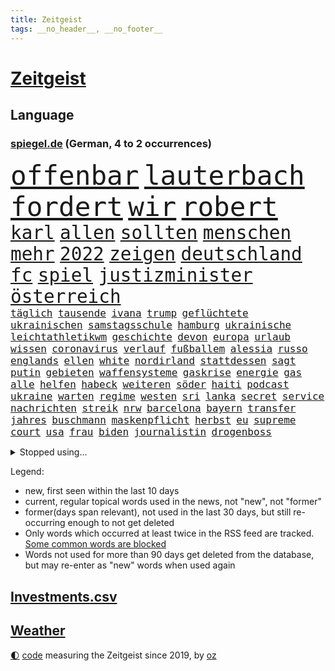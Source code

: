 ```yaml
---
title: Zeitgeist
tags: __no_header__, __no_footer__
---
```


# [Zeitgeist](https://oliz.io/zeitgeist/)

## Language

<h3><a href="https://www.spiegel.de" target="_blank">spiegel.de</a> (German, 4 to 2 occurrences)</h3>
<p style="font-family:monospace">
<span style="font-size:32pt"><a href="news_links.html#offenbar" class="current">offenbar</a></span>
<span style="font-size:32pt"><a href="news_links.html#lauterbach" class="current">lauterbach</a></span>
<span style="font-size:32pt"><a href="news_links.html#fordert" class="current">fordert</a></span>
<span style="font-size:32pt"><a href="news_links.html#wir" class="current">wir</a></span>
<span style="font-size:32pt"><a href="news_links.html#robert" class="current">robert</a></span>
<br>
<span style="font-size:22pt"><a href="news_links.html#karl" class="current">karl</a></span>
<span style="font-size:22pt"><a href="news_links.html#allen" class="current">allen</a></span>
<span style="font-size:22pt"><a href="news_links.html#sollten" class="current">sollten</a></span>
<span style="font-size:22pt"><a href="news_links.html#menschen" class="current">menschen</a></span>
<span style="font-size:22pt"><a href="news_links.html#mehr" class="current">mehr</a></span>
<span style="font-size:22pt"><a href="news_links.html#2022" class="current">2022</a></span>
<span style="font-size:22pt"><a href="news_links.html#zeigen" class="current">zeigen</a></span>
<span style="font-size:22pt"><a href="news_links.html#deutschland" class="current">deutschland</a></span>
<span style="font-size:22pt"><a href="news_links.html#fc" class="current">fc</a></span>
<span style="font-size:22pt"><a href="news_links.html#spiel" class="current">spiel</a></span>
<span style="font-size:22pt"><a href="news_links.html#justizminister" class="current">justizminister</a></span>
<span style="font-size:22pt"><a href="news_links.html#österreich" class="current">österreich</a></span>
<br>
<span style="font-size:12pt"><a href="news_links.html#täglich" class="current">täglich</a></span>
<span style="font-size:12pt"><a href="news_links.html#tausende" class="current">tausende</a></span>
<span style="font-size:12pt"><a href="news_links.html#ivana" class="new">ivana</a></span>
<span style="font-size:12pt"><a href="news_links.html#trump" class="current">trump</a></span>
<span style="font-size:12pt"><a href="news_links.html#geflüchtete" class="current">geflüchtete</a></span>
<span style="font-size:12pt"><a href="news_links.html#ukrainischen" class="current">ukrainischen</a></span>
<span style="font-size:12pt"><a href="news_links.html#samstagsschule" class="new">samstagsschule</a></span>
<span style="font-size:12pt"><a href="news_links.html#hamburg" class="current">hamburg</a></span>
<span style="font-size:12pt"><a href="news_links.html#ukrainische" class="current">ukrainische</a></span>
<span style="font-size:12pt"><a href="news_links.html#leichtathletikwm" class="current">leichtathletikwm</a></span>
<span style="font-size:12pt"><a href="news_links.html#geschichte" class="current">geschichte</a></span>
<span style="font-size:12pt"><a href="news_links.html#devon" class="current">devon</a></span>
<span style="font-size:12pt"><a href="news_links.html#europa" class="current">europa</a></span>
<span style="font-size:12pt"><a href="news_links.html#urlaub" class="current">urlaub</a></span>
<span style="font-size:12pt"><a href="news_links.html#wissen" class="current">wissen</a></span>
<span style="font-size:12pt"><a href="news_links.html#coronavirus" class="current">coronavirus</a></span>
<span style="font-size:12pt"><a href="news_links.html#verlauf" class="current">verlauf</a></span>
<span style="font-size:12pt"><a href="news_links.html#fußballem" class="current">fußballem</a></span>
<span style="font-size:12pt"><a href="news_links.html#alessia" class="new">alessia</a></span>
<span style="font-size:12pt"><a href="news_links.html#russo" class="new">russo</a></span>
<span style="font-size:12pt"><a href="news_links.html#englands" class="current">englands</a></span>
<span style="font-size:12pt"><a href="news_links.html#ellen" class="new">ellen</a></span>
<span style="font-size:12pt"><a href="news_links.html#white" class="current">white</a></span>
<span style="font-size:12pt"><a href="news_links.html#nordirland" class="current">nordirland</a></span>
<span style="font-size:12pt"><a href="news_links.html#stattdessen" class="current">stattdessen</a></span>
<span style="font-size:12pt"><a href="news_links.html#sagt" class="current">sagt</a></span>
<span style="font-size:12pt"><a href="news_links.html#putin" class="current">putin</a></span>
<span style="font-size:12pt"><a href="news_links.html#gebieten" class="current">gebieten</a></span>
<span style="font-size:12pt"><a href="news_links.html#waffensysteme" class="new">waffensysteme</a></span>
<span style="font-size:12pt"><a href="news_links.html#gaskrise" class="current">gaskrise</a></span>
<span style="font-size:12pt"><a href="news_links.html#energie" class="current">energie</a></span>
<span style="font-size:12pt"><a href="news_links.html#gas" class="current">gas</a></span>
<span style="font-size:12pt"><a href="news_links.html#alle" class="current">alle</a></span>
<span style="font-size:12pt"><a href="news_links.html#helfen" class="current">helfen</a></span>
<span style="font-size:12pt"><a href="news_links.html#habeck" class="current">habeck</a></span>
<span style="font-size:12pt"><a href="news_links.html#weiteren" class="current">weiteren</a></span>
<span style="font-size:12pt"><a href="news_links.html#söder" class="current">söder</a></span>
<span style="font-size:12pt"><a href="news_links.html#haiti" class="current">haiti</a></span>
<span style="font-size:12pt"><a href="news_links.html#podcast" class="current">podcast</a></span>
<span style="font-size:12pt"><a href="news_links.html#ukraine" class="current">ukraine</a></span>
<span style="font-size:12pt"><a href="news_links.html#warten" class="current">warten</a></span>
<span style="font-size:12pt"><a href="news_links.html#regime" class="current">regime</a></span>
<span style="font-size:12pt"><a href="news_links.html#westen" class="current">westen</a></span>
<span style="font-size:12pt"><a href="news_links.html#sri" class="current">sri</a></span>
<span style="font-size:12pt"><a href="news_links.html#lanka" class="current">lanka</a></span>
<span style="font-size:12pt"><a href="news_links.html#secret" class="current">secret</a></span>
<span style="font-size:12pt"><a href="news_links.html#service" class="new">service</a></span>
<span style="font-size:12pt"><a href="news_links.html#nachrichten" class="current">nachrichten</a></span>
<span style="font-size:12pt"><a href="news_links.html#streik" class="current">streik</a></span>
<span style="font-size:12pt"><a href="news_links.html#nrw" class="current">nrw</a></span>
<span style="font-size:12pt"><a href="news_links.html#barcelona" class="current">barcelona</a></span>
<span style="font-size:12pt"><a href="news_links.html#bayern" class="current">bayern</a></span>
<span style="font-size:12pt"><a href="news_links.html#transfer" class="current">transfer</a></span>
<span style="font-size:12pt"><a href="news_links.html#jahres" class="current">jahres</a></span>
<span style="font-size:12pt"><a href="news_links.html#buschmann" class="current">buschmann</a></span>
<span style="font-size:12pt"><a href="news_links.html#maskenpflicht" class="current">maskenpflicht</a></span>
<span style="font-size:12pt"><a href="news_links.html#herbst" class="current">herbst</a></span>
<span style="font-size:12pt"><a href="news_links.html#eu" class="current">eu</a></span>
<span style="font-size:12pt"><a href="news_links.html#supreme" class="current">supreme</a></span>
<span style="font-size:12pt"><a href="news_links.html#court" class="current">court</a></span>
<span style="font-size:12pt"><a href="news_links.html#usa" class="current">usa</a></span>
<span style="font-size:12pt"><a href="news_links.html#frau" class="current">frau</a></span>
<span style="font-size:12pt"><a href="news_links.html#biden" class="current">biden</a></span>
<span style="font-size:12pt"><a href="news_links.html#journalistin" class="current">journalistin</a></span>
<span style="font-size:12pt"><a href="news_links.html#drogenboss" class="current">drogenboss</a></span>
</p>
<details>
<summary>Stopped using...</summary>
<p class="former" style="font-size:12pt">
analyse(633) grenzen(633) bayer(632) nawalny(632) kanzlerin(631) kapitän(631) mailand(631) mannschaft(631) mitunter(631) unterschiede(631) 75(630) also(630) ankündigung(630) awards(630) flick(630) hansi(630) seitdem(630) sicherheitskräfte(630) bekannten(629) bemüht(629) bernd(629) brexit(629) co₂(629) entwicklung(629) katze(629) lisa(629) reform(629) richterin(629) schildert(629) schwangerschaft(629) stoppte(629) sängerin(629) unmöglich(629) vereinigten(629) verlust(629) coronaausbruch(628) demokraten(628) nachruf(628) rechtsextremismus(628) smartphone(628) armin(627) ausgebrochen(627) breit(627) coronainfektion(627) diskriminierung(627) esken(627) mancherorts(627) michelle(627) möglicher(627) normal(627) rest(627) versteigert(627) beschwerde(626) coronakrise(626) coronalockdown(626) desaster(626) fahrzeuge(626) geboten(626) gehalten(626) post(626) sprengstoff(626) stoßen(626) umwelt(626) angesteckt(625) befinden(625) bremer(625) gekündigt(625) größer(625) höheren(625) netzwerken(625) verlängern(625) beobachten(624) bereich(624) besonderen(624) erholt(624) for(624) geholt(624) premiere(624) coronabeschränkungen(623) digitalisierung(623) einziehen(623) julia(623) moderna(623) philip(623) rapper(623) teilte(623) verriet(623) zverev(623) brasiliens(622) engagement(622) firma(622) gewinner(622) herrschen(622) mütter(622) spätestens(622) ungarns(622) bundestrainer(621) gast(621) hunderten(621) opfers(621) rassistischen(621) versuchte(621) wies(621) altes(620) debatten(620) entscheidenden(620) erkrankung(620) freiheitsstrafe(620) geflüchteten(620) plädiert(620) verdächtigt(620) gelingt(619) rechtsextremisten(619) schwarzer(619) spanier(619) symptome(619) untersuchen(619) via(619) abgebrochen(618) bestellt(618) drastischen(618) fakten(618) merkels(618) niederlagen(618) sperrt(618) zuständige(618) bolsonaro(617) jahrhundert(617) schlagzeilen(617) smith(617) wende(617) negativen(616) schnitt(616) trennung(616) wochenüberblick(616) arabischen(615) bestätigen(615) kleines(615) lkwfahrer(615) schicken(615) sensation(615) verdacht(615) wirtschaftliche(615) aktivistin(614) aufstellen(614) durfte(614) einreise(614) bedeutung(613) coach(613) dar(613) erfüllen(613) republik(613) verschwand(613) bedingungen(612) betont(612) goldenen(612) haaland(612) tiefen(612) erkrankt(611) erschöpft(611) karin(611) querdenker(611) roger(611) brauche(610) gering(610) jüngere(610) migration(610) scharfe(610) spiegelumfrage(610) eingeleitet(609) erfolgreichsten(609) vorgaben(609) besuchen(608) enge(608) green(608) iphone(608) parallelen(607) stieg(607) stieß(607) attacken(606) erwachsenen(606) weckt(605) auktion(604) konsum(604) trug(604) halbe(602) pkw(602) sergio(602) journalist(601) 2012(599) umgeht(599) abstieg(598) sinkende(597) legende(596) prognose(596) chats(595) möglichkeiten(595) fehlende(594) kokain(594) einblick(592) klasse(591) fertig(589) finanzielle(589) flüchtete(587) gerieten(583) kleinkind(581) zeitung(580) schmerz(579) härtere(576) erhebliche(573) entbrannt(572) vorlegen(569) last(564) tolle(563) jessica(560) aggressiv(557) politischer(555) schutzsuchende(554) befunden(547) variante(543) katzen(539) lieferketten(529) sondersitzung(514) 18jähriger(509) verleumdung(509) entzogen(496) großstädten(492) zusammenbruch(489) fluggesellschaft(487) abbruch(477) zurückgekehrt(471) ausländischen(470) rum(469) erschoss(463) drohschreiben(460) szenarien(459) reue(455) bewirbt(454) erteilte(452) zögern(452) diplomatische(450) blut(445) gewalttat(442) höchster(438) tabu(433) fußballnationalmannschaft(424) außenseiter(416) durchbruch(400) gegend(392) sächsische(392) maier(391) pop(390) ticket(389) spiegelreporter(384) bezichtigt(379) bennett(378) naftali(378) unterbinden(378) schwäche(376) bergab(373) ministerin(372) adac(371) morgens(369) wenigsten(366) chemnitz(359) grundsätzlich(358) 72(356) britney(356) spears(356) bundesrat(350) kalte(350) 9(348) gorillas(348) boston(346) dauerte(345) heiraten(345) zwischendurch(343) auszeit(342) emiraten(339) präsentierte(339) vorliegen(339) oberbayern(338) wellen(333) dankte(331) vizepräsidentin(330) topmanager(327) qualifiziert(326) stürme(325) äußerung(325) befürwortet(322) coronapause(322) atomwaffen(321) überwältigt(317) achtzigerjahren(315) norddeutschland(315) übertragen(311) 400000(310) rutscht(310) erling(309) verzockt(309) zurückgeben(307) aufträge(306) leib(305) ankommen(304) uwe(301) schürt(299) überraschende(298) award(296) bedürftige(296) investiert(295) nachmittag(295) uskonzern(294) prangert(293) rolling(293) stones(293) pauli(290) verbündeten(287) atombombe(285) telefoniert(285) gesetzentwurf(283) autounfall(281) gesetzesänderung(279) antwortete(277) schnelles(277) überraschte(277) anheben(274) anton(274) ajax(272) coronaleugner(272) übertragung(271) wohnungsnot(270) celtics(269) feministin(268) costa(267) kleinere(267) millionenhöhe(267) vermitteln(266) harren(264) beeinflusst(263) ice(262) cem(260) fridays(260) future(260) özdemir(260) kosteten(259) gesundes(258) asylbewerber(254) beruflich(254) rauswurf(254) direkte(253) erwärmung(253) kleineren(253) argumenten(252) globales(251) taiwans(251) organisieren(250) unsicherheiten(249) 200000(248) sprecherin(248) süle(247) einschüchtern(246) geheimdienste(246) strackzimmermann(246) ampelparteien(245) verläuft(245) sterne(243) bestimmen(242) erschlagen(240) vorzugehen(240) dritter(239) rosenthal(238) tickt(237) wilden(237) luftwaffe(234) methode(234) unterhändler(234) aaron(233) exkollegen(232) matteo(232) kuss(231) stromausfall(230) gewechselt(229) generationen(228) valencia(228) ostukraine(227) wissenschaftlichen(227) zimmermann(227) gesundheitspolitiker(226) wundern(225) zögerlich(224) christiane(222) wirklichkeit(222) gefährlichste(221) verkehrswende(221) boykottieren(219) gegentore(219) jugendorganisation(218) 2028(217) diw(217) entziehen(216) einkaufen(215) zehnjährigen(215) stephen(213) ausschluss(212) coronakurs(212) wirtschaftlich(212) eier(211) aktivistinnen(210) seltene(209) einziger(208) verwandte(208) wmteilnahme(208) playoffs(205) kinderbetreuung(204) diskussionen(202) dinosaurier(201) verschollen(201) 107(199) gerast(198) staatsbürger(198) einstufen(195) entlarven(195) entsenden(195) festivals(195) schwächer(195) höhepunkt(194) personalnot(194) omikron(193) omikronvariante(193) instituts(192) nehammer(192) kanzlers(191) surfer(191) leichtes(190) tierärzte(190) passende(188) ruhrgebiet(188) verhältnismäßig(188) 68(187) bundesinnenministerin(186) papa(186) problematisch(185) herausragenden(183) klauen(183) marieagnes(183) curry(182) sendungen(182) alina(181) betrachtet(181) omikronwelle(181) audi(179) mittelfeld(178) unterschätzt(177) diverse(176) eingegangen(176) exfrau(175) kriterien(175) südkoreanische(174) dom(173) widersprechen(173) dreimalige(172) einrichtungen(172) russlandpolitik(171) frauenquote(170) meere(170) langzeitfolgen(169) lebenshaltungskosten(169) partygate(169) influencerin(168) verkehrsunfall(168) biopic(167) holetschek(167) ring(167) ballistische(165) skulptur(165) grünem(164) schärfsten(164) verschwendung(164) zeitgemäß(164) maskentragen(163) buhrufe(162) überwachung(162) desto(161) 56jähriger(160) sturms(159) babybauch(158) demos(158) kartellamt(158) brandanschlag(157) gegründet(157) sky(157) konkurrent(156) maaßen(156) muslimische(156) exportstopp(155) kreuzfahrtschiff(155) lagern(155) report(154) castillo(153) handelskrieg(152) kasachstan(152) leukämie(152) erhöhter(151) flaggschiff(151) justizministerium(151) bremerhaven(150) geiselnahme(150) helikopter(150) herausgefunden(150) islamabad(150) sand(150) verwehren(150) bürgerkrieg(148) strände(148) verheißt(147) ökologische(146) verweisen(145) dresdner(143) murray(143) altkanzlerin(140) n(140) verzeichnen(140) gläubige(138) komplott(138) rückruf(138) schlacht(138) hörsaal(137) pjöngjang(137) sympathie(136) zensur(136) nahelegt(135) staatsanwälte(135) fähigkeiten(134) unterstellt(134) verdankt(134) asylsuchende(133) radikalisiert(133) schröders(132) vergewaltigte(132) ansprache(131) essener(131) fehlern(131) straftäter(131) benötigt(130) ios(130) transparenz(130) bankkunden(129) problems(128) gestrandet(127) kurt(127) wettlauf(127) aufsteigen(126) hagelt(126) versagen(126) vögel(125) antisemitismusvorwürfe(124) bürokratie(124) jemenitischen(124) kirchen(124) beschäftigung(123) motiviert(122) exsoldaten(121) komiker(121) paula(121) therapie(121) kamila(120) kremlkritiker(120) lücken(120) drittes(119) erwischte(119) fragebogen(119) hall(119) indischen(119) sbahnen(119) verschlimmert(119) öffnung(119) abschrecken(118) analysen(116) ecstasy(116) ipads(116) vermieter(116) walijewa(116) kanonen(115) seenotretter(115) sportart(115) südamerika(115) menschlichen(114) regelmäßige(114) container(113) dopingfall(113) finanzmärkte(113) schildern(113) finaleinzug(112) kanzlerpartei(112) diplomatischer(111) sixt(111) ausgesagt(110) bulli(110) nukleare(110) bestände(109) hauch(109) pck(109) raffinerie(109) sang(109) schwedt(109) entrüstung(108) zertrümmert(108) ukrainischem(107) fernost(106) zügig(106) 86jährige(105) ausweiten(105) hauptdarsteller(105) kurse(105) sekretärin(105) spiegelbildungsnewsletter(105) tanken(105) amtsverzicht(104) ausgerichtet(104) energiepreisen(104) erneuerbare(104) messerangriff(104) militärexperten(104) autorennen(103) ukrainekriegs(103) wehrpflicht(103) atomabkommens(102) ausgang(102) mobilmachung(102) tvserie(102) brutaler(100) gasexporte(100) mariupol(100) zeuge(100) abholen(99) höhenflug(99) kriegsfolgen(99) ostukrainischen(99) regenwald(99) werts(99) videospiele(98) vorbeugen(98) embargo(97) jünger(97) katastrophalen(97) todes(97) clanmilieu(95) glaubten(95) greg(95) relativ(95) übereinstimmenden(95) kerstin(94) psychologen(94) unabhängig(94) ölembargo(94) übersetzt(94) breiten(93) kürzester(93) melanie(93) schilderte(93) wilke(93) blase(92) dokumentieren(92) hackergruppe(92) messerattacke(92) prominenter(92) revolutionsgarden(92) usamerikanische(92) kramer(91) lebendigem(91) befristetes(90) bröckelnder(90) evangelische(90) francis(90) golfer(90) moral(90) sowieso(90) bewährungsprobe(89) effizient(89) eilig(89) f35tarnkappenjets(89) fed(89) verwaltungsgerichts(89) verwüstungen(89) begehren(88) emanzipation(88) esa(88) hauskatze(88) selenskyjs(88) zeugin(88) brille(87) europatour(87) flugausfällen(87) gasflüsse(87) mehrfachraketenwerfer(87) menschenmenge(87) monaco(87) 60jähriger(86) aufbruchstimmung(86) aufruft(86) außergewöhnliches(86) geschätzt(86) route(86) suchten(86) bulgariens(85) indem(85) lightyear(85) nebenkosten(85) rekrutiert(85) sicherheitsmaßnahmen(85) sozial(85) untergebracht(85) falke(84) herstellung(84) meistens(84) möhring(84) pérez(84) russwurm(84) smarten(84) unerwünscht(84) wotan(84) blauer(83) doppelsieg(83) gemeinnützigen(83) miete(83) oecd(83) windkraft(83) überfüllte(83) heimatdorf(82) kürzeren(82) tankrabatts(82) brodelt(81) schriftstellervereinigung(81) 62jährigen(80) ausschließlich(80) diagnostiziert(80) hour(80) lebensmittelkrise(80) ordentlich(80) sizilien(80) bagger(79) fußballweltmeisterschaft(79) linksverteidiger(79) millionenfach(79) neuerdings(79) todesfahrt(79) tresen(79) zusätzlich(79) damenbinden(78) henning(78) kniet(78) mittelfeldspieler(78) verfassungsschutzbericht(78) aufgeführt(77) aufzunehmen(77) autokonzern(77) bundesinnenministerium(77) inflationsraten(77) studienergebnisse(77) weich(77) zweifelhaften(77) abgebrochenen(76) atomkrieg(76) fluch(76) kassen(76) konzentrationslagers(76) margen(76) schwarzes(76) verlesen(76) vorstände(76) äußeren(76) altem(75) bauten(75) erschließen(75) gastgebern(75) kölns(75) neutralität(75) ruhm(75) wohnort(75) galaxie(74) geheimdienstinformationen(74) mcdonald's(74) meeresspiegel(74) schwächt(74) windkraftausbau(74) endrunde(73) linkes(73) miriam(73) nationalteam(73) philosophin(73) schuldunfähig(73) wmqualifikation(73) generalvikar(72) linkenchefin(72) missglückter(72) pausieren(72) spiegelautor(72) beitragserhöhungen(71) germania(71) haare(71) kremlkritischen(71) treuhandverwaltung(71) zuvorkommen(71) abspaltung(70) bruce(70) explosionsgefahr(70) gesenkt(70) planung(70) segen(70) tennisweltrangliste(70) zugänge(70) ärmere(70) darwin(69) daumen(69) jahrelangen(69) mitschüler(69) zweimonatige(69) österreichischer(69) 144(68) chronischer(68) nachfolgerin(68) onlinehändler(68) beziehungstat(67) gefallenen(67) ipados(67) macos(67) ruin(67) watchos(67) eiltempo(66) hungerkatastrophe(66) schutzsuchenden(66) startelf(66) tiefstand(66) aserbaidschan(65) golfplatz(65) steuerung(65) zweijähriger(65) adelstitel(64) alaska(64) chiles(64) eingekauft(64) eröffnete(64) gedenkfeier(64) klimapaket(64) populärsten(64) regional(64) rennwagen(64) sammelte(64) formel1qualifying(63) hallervorden(63) personennahverkehr(63) schlachtfeld(63) ungeschützt(63) zander(63) ausfliegen(62) feindliche(62) filialen(62) frontmann(62) mars(62) mitfinanziert(62) nacken(62) rabattaktion(62) son(62) spritzen(62) abgründe(61) anatomie(60) ecuador(60) entführen(60) finals(60) fußballgeschichte(60) golden(60) traditionen(60) uspakistanische(60) votierten(60) warriors(60) datenbank(59) export(59) paus(59) schau(58) wilson(58) autors(57) ddrfußballer(57) demonstrativ(57) hausen(57) jersey(57) kirchenaustritt(57) kühlregal(57) lionel(57) nagelsmann(57) nuklearanlagen(57) panzerlieferungen(57) widersprüche(57) anreize(56) bridges(56) feministische(56) frontal(56) maschinenraum(56) planten(56) unruhig(56) verhältnisse(56) überwacht(56) aufkommen(55) cooper(55) import(55) olympiasilber(55) schotte(55) grundnahrungsmittel(54) inspiration(54) karibik(54) mobile(54) zusammenhängen(54) deutschrussisches(53) fragile(53) heuballen(53) lngterminals(53) luftverkehr(53) missbrauchsopfer(53) spargel(53) virusvariante(53) flensburg(52) leroy(52) sané(52) ursprünglichen(52) ansteckung(51) meisterschaft(51) usatomwaffen(51) verdrängen(51) gekommene(50) kinderreporterinnen(50) permanente(50) außenministers(49) giorgio(49) kleinflugzeugs(49) bezahlbar(48) biergarten(48) chiellini(48) durchatmen(48) gereicht(48) haubitzen(48) herbe(48) hühner(48) lloyd(48) mysteriösen(48) reis(48) illegalem(47) kies(47) leser(47) oberverwaltungsgericht(47) roland(47) standardanschluss(47) usbc(47) massentests(46) mitgebracht(46) nützen(46) roberto(46) verschanzt(46) zermürbt(46) bäumen(45) drittbeste(45) eingesperrt(45) hochrangiger(45) radar(45) ungarische(45) verhalf(45) bands(44) dortmunds(44) flakpanzer(44) generals(44) heimatstadt(44) neugeborenen(44) verbündet(44) weitergabe(44) zusehends(44) blanco(43) kleinem(43) wirtschaftsprüfer(43) schonen(42) westbalkan(42) aufgebraucht(41) deckt(41) droge(41) längerer(41) mächtigsten(41) niedergeschlagen(41) schlotterbeck(41) startups(41) alters(40) euschnitt(40) klingeln(40) polizeikontrolle(40) propheten(40) zurückfordern(40) abwenden(39) anfänger(39) fix(39) flugplatz(39) mamas(39) ran(39) tafeln(39) clou(38) detlef(38) erfolgsserie(38) lebenslänglich(38) scheele(38) stewart(38) beschmiert(37) kommunalen(37) kommunalwahlen(37) teilbar(37) ausgebremst(36) kritischem(36) schwächste(36) debattiert(35) kolumbianer(35) syrischen(35) zuges(35) bevorstehen(34) irritationen(34) kuriosen(34) marvels(34) wahlbetrug(34) aufzuhalten(33) harmoniert(33) hinkt(33) plätze(33) wiedergeburt(33) 430(32) arbeitsorganisation(32) europapokal(32) gewagt(32) gunfortsetzung(32) lagerhaft(32) usbörsen(32) zunahme(32) 80000(31) bedacht(31) ereignete(31) irrweg(31) isolierte(31) millionensumme(31) nadelattacken(31) rückenschmerzen(31) sinne(31) waggons(31) wahlsieger(31) bürgermeisterwahl(30) linkspopulist(30) sämtliche(30) aushebelung(29) befreiungsschlag(29) eineinhalb(29) entgleist(29) fernverkehr(29) french(29) hui(29) krebskranke(29) pga(29) rekordergebnis(29) saudiarabischen(29) streben(29) umbauen(29) armbrust(28) beobachtungen(28) coldplay(28) deutschkenntnisse(28) einspringen(28) now(28) schlagzeuger(28) todesfällen(28) angeschlagenen(27) geradezu(27) invitational(27) liv(27) namhafte(27) paritätischer(27) wohlfahrtsverband(27) beruhigen(26) bezirk(26) fahrplan(26) festlegen(26) hadert(26) haftbedingungen(26) kartieren(26) lng(26) reds(26) steuerzahler(26) taschengeld(26) abschalten(25) einseitig(25) ostbeauftragter(25) sklaven(25) 54(24) fakeaccounts(24) laurence(24) heimliche(23) kurztrip(23) longcovidpatienten(23) löw(23) rentenalter(23) schob(23) baumbestand(22) immobilienkäufer(22) urlaubssaison(22) versorgte(22) zwölften(22) 21jähriger(21) haubenlerche(21) panne(21) schulmitarbeiterin(21) zaghaft(21) bachelet(20) befeuert(20) chinareise(20) einfahrt(20) erwerbstätigen(20) freiheitsberaubung(20) grönemeyer(20) küssen(20) leopardpanzer(20) ministeriums(20) unomenschenrechtskommissarin(20) wechselwilligen(20) abzugeben(19) einzusetzen(19) formalen(19) ingenieur(19) onkel(19) variieren(19) berufliche(18) durften(18) galten(18) schwinden(18) tauchte(18) verschüttet(18) wechselhaft(18) 51(17) afrikareise(17) andrew(17) budgetgrenze(17) friedliche(17) kimmich(17) liverpoolstar(17) luka(17) olympique(17) raketentests(17) südasien(17) tagessieg(17) verschaffen(17) zentimeter(17) 18jährigen(16) diwstudie(16) easyjet(16) nbafinals(16) springsteen(16) verschickt(16) zehnjährige(16) anfahrende(15) krömer(15) nawalnys(15) retteten(15) spontan(15) zuwanderer(15) anhebung(14) beansprucht(14) championsleaguesieger(14) eingeholt(14) flieger(14) körperlich(14) loben(14) nations(14) sperrzone(14) steve(14) turkey(14) verdiente(14) darmstädter(13) hochsicherheitsgefängnis(13) louvre(13) schweine(13) tvshow(13) voraussichtlich(13) disney+(12) fußballtransfers(12) hartzivempfänger(12) idlib(12) autovermieter(11) außenhandel(11) cybercrimebande(11) europatournee(11) garros(11) geltenden(11) jagger(11) kemmerich(11) pfingsten(11) sinnsuche(11) unrichtige(11)
</p>
</details>
<p>Legend:
<ul>
<li><span class="new">new</span>, first seen within the last 10 days</li>
<li><span class="current">current</span>, regular topical words used in the news, not "new", not "former"</li>
<li><span class="former">former(days span relevant)</span>, not used in the last 30 days, but still re-occurring enough to not get deleted</li>
<li>Only words which occurred at least twice in the RSS feed are tracked. <a href="language/filters.py">Some common words are blocked</a></li>
<li>Words not used for more than 90 days get deleted from the database, but may re-enter as "new" words when used again</li>
</ul>
</p>

## [Investments](investments.html)[.csv](investments.csv)

## [Weather](weather.html)

<footer>
<a href="javascript:toggleTheme()" class="nav">🌓</a>
<a href="https://github.com/ooz/zeitgeist">code</a> measuring the Zeitgeist since 2019, by <a href="https://oliz.io">oz</a>
</footer>
